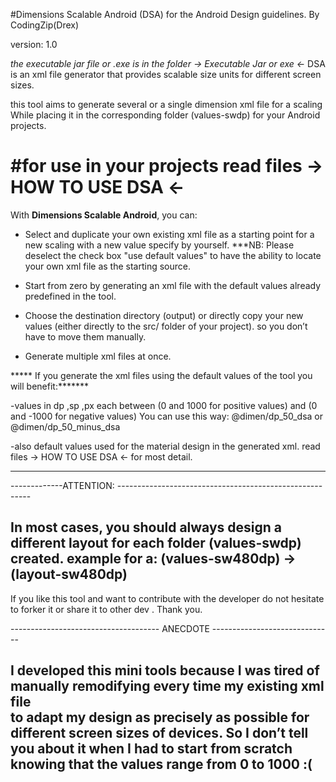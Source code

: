 
#Dimensions Scalable Android (DSA) for the Android Design guidelines. By CodingZip(Drex) 

version: 1.0

*the executable jar file or .exe is in the folder -> Executable Jar or exe <-*
DSA is an xml file generator that provides scalable size units for different screen sizes.

this tool aims to generate several or a single dimension xml file for a scaling
While placing it in the corresponding folder (values-sw<N>dp) for your Android projects.

#for use in your projects read files -> HOW TO USE DSA <-
===========================================================

With **Dimensions Scalable Android**, you can:

- Select and duplicate your own existing xml file as a starting point for a new scaling with a new value specify by yourself.
***NB: Please deselect the check box "use default values" to have the ability to locate your own xml file as the starting source. 

- Start from zero by generating an xml file with the default values already predefined in the tool.

- Choose the destination directory (output) or directly copy your new values (either directly to the src/ folder of your project).
  so you don’t have to move them manually.

- Generate multiple xml files at once.


***** If you generate the xml files using the default values of the tool you will benefit:*******

-values in dp ,sp ,px each between (0 and 1000 for positive values) and (0 and -1000 for negative values) 
You can use this way: @dimen/dp_50_dsa or @dimen/dp_50_minus_dsa

-also default values used for the material design in the generated xml.
read files -> HOW TO USE DSA <- for most detail.

*****************************************************************************************

-------------ATTENTION: --------------------------------------------------------
                                
In most cases, you should always design a different layout for each folder (values-sw<N>dp) created.
example for a: (values-sw480dp) -> (layout-sw480dp)
--------------------------------------------------------------------------------

If you like this tool and want to contribute with the developer do not hesitate to forker it or share it to other dev .
Thank you. 

------------------------------------- ANECDOTE ------------------------------
  
 I developed this mini tools because I was tired of manually remodifying every time my existing xml file  
to adapt my design as precisely as possible for different screen sizes of devices.
So I don’t tell you about it when I had to start from scratch knowing that the values range from 0 to 1000 :(
-----------------------------------------------------------------------------


